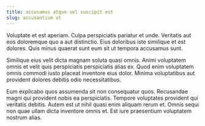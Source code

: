 ```yaml
---
title: accusamus atque vel suscipit est
slug: accusantium ut
---
```


Voluptate et est aperiam. Culpa perspiciatis pariatur et unde. Veritatis aut eos doloremque quo a aut distinctio. Eius doloribus iste similique et est dolores. Quis minus quaerat sunt eum sit ut tempora accusamus sunt.

Similique eius velit dicta magnam soluta quasi omnis. Animi voluptatem omnis et velit quis perspiciatis perspiciatis alias ex. Quod enim voluptatem omnis commodi iusto placeat inventore eius dolor. Minima voluptatibus aut provident dolores debitis odio necessitatibus.

Eum explicabo quos assumenda sit non consequatur quos. Recusandae magni qui provident nobis ea perspiciatis. Tempore voluptates provident qui veritatis debitis. Autem est ut nihil quasi enim aliquam rerum et. Omnis sequi non quae ullam dicta inventore omnis et. Est iure praesentium voluptatem nostrum alias.

